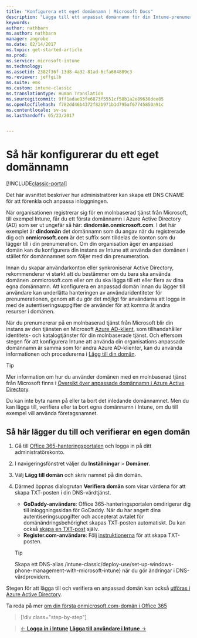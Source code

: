 ```yaml
---
title: "Konfigurera ett eget domännamn | Microsoft Docs"
description: "Lägga till ett anpassat domännamn för din Intune-prenumeration"
keywords: 
author: nathbarn
ms.author: nathbarn
manager: angrobe
ms.date: 02/14/2017
ms.topic: get-started-article
ms.prod: 
ms.service: microsoft-intune
ms.technology: 
ms.assetid: 2382f36f-13d8-4a32-81ad-6cfa604889c3
ms.reviewer: jeffgilb
ms.suite: ems
ms.custom: intune-classic
ms.translationtype: Human Translation
ms.sourcegitcommit: 9ff1adae93fe6873f5551cf58b1a2e89638dee85
ms.openlocfilehash: f782dd46b4372f82b971b1d795af67745850a91c
ms.contentlocale: sv-se
ms.lasthandoff: 05/23/2017


---
```



# <a name="configure-a-custom-domain-name"></a>Så här konfigurerar du ett eget domännamn

[!INCLUDE[classic-portal](../includes/classic-portal.md)]

Det här avsnittet beskriver hur administratörer kan skapa ett DNS CNAME för att förenkla och anpassa inloggningen.

När organisationen registrerar sig för en molnbaserad tjänst från Microsoft, till exempel Intune, får du ett första domännamn i Azure Active Directory (AD) som ser ut ungefär så här: **dindomän.onmicrosoft.com**. I det här exemplet är **dindomän** det domännamn som du angav när du registrerade dig och **onmicrosoft.com** är det suffix som tilldelas de konton som du lägger till i din prenumeration. Om din organisation äger en anpassad domän kan du konfigurera din instans av Intune att använda den domänen i stället för domännamnet som följer med din prenumeration.

Innan du skapar användarkonton eller synkroniserar Active Directory, rekommenderar vi starkt att du bestämmer om du bara ska använda domänen .onmicrosoft.com eller om du ska lägga till ett eller flera av dina egna domännamn. Att konfigurera en anpassad domän innan du lägger till användare kan underlätta hanteringen av användaridentiteter för prenumerationen, genom att du gör det möjligt för användarna att logga in med de autentiseringsuppgifter de använder för att komma åt andra resurser i domänen.

När du prenumererar på en molnbaserad tjänst från Microsoft blir din instans av den tjänsten en Microsoft [Azure AD-klient](http://technet.microsoft.com/library/jj573650.aspx#BKMK_WhatIsAnAzureADTenant), som tillhandahåller identitets- och katalogtjänster för din molnbaserade tjänst. Och eftersom stegen för att konfigurera Intune att använda din organisations anpassade domännamn är samma som för andra Azure AD-klienter, kan du använda informationen och procedurerna i [Lägg till din domän](https://azure.microsoft.com/documentation/articles/active-directory-add-domain/).

> [!TIP]
> Mer information om hur du använder domänen med en molnbaserad tjänst från Microsoft finns i [Översikt över anpassade domännamn i Azure Active Directory](https://azure.microsoft.com/documentation/articles/active-directory-add-domain-concepts/).

Du kan inte byta namn på eller ta bort det inledande domännamnet. Men du kan lägga till, verifiera eller ta bort egna domännamn i Intune, om du till exempel vill använda företagsnamnet.

## <a name="to-add-and-verify-your-custom-domain"></a>Så här lägger du till och verifierar en egen domän

1. Gå till [Office 365-hanteringsportalen](https://portal.office.com/Admin/Default.aspx) och logga in på ditt administratörskonto.

2. I navigeringsfönstret väljer du **Inställningar** &gt; **Domäner**.

3. Välj **Lägg till domän** och skriv namnet på din domän.

4. Därmed öppnas dialogrutan **Verifiera domän** som visar värdena för att skapa TXT-posten i din DNS-värdtjänst.
    - **GoDaddy-användare**: Office 365-hanteringsportalen omdirigerar dig till inloggningssidan för GoDaddy. När du har angett dina autentiseringsuppgifter och accepterat avtalet för domänändringsbehörighet skapas TXT-posten automatiskt. Du kan också [skapa en TXT-post](https://support.office.com/article/Create-DNS-records-at-GoDaddy-for-Office-365-f40a9185-b6d5-4a80-bb31-aa3bb0cab48a) själv.
    - **Register.com-användare**: Följ [instruktionerna](https://support.office.com/article/Create-DNS-records-at-Register-com-for-Office-365-55bd8c38-3316-48ae-a368-4959b2c1684e#BKMK_verify) för att skapa TXT-posten.

    > [!TIP]
    > Skapa ett DNS-alias /intune-classic/deploy-use/set-up-windows-phone-management-with-microsoft-intune) när du gör ändringar i DNS-värdprovidern.

Stegen för att lägga till och verifiera en anpassad domän kan också [utföras i Azure Active Directory](https://azure.microsoft.com/documentation/articles/active-directory-add-domain/).

Ta reda på mer [om din första onmicrosoft.com-domän i Office 365](https://support.office.com/article/About-your-initial-onmicrosoft-com-domain-in-Office-365-B9FC3018-8844-43F3-8DB1-1B3A8E9CFD5A)

>[!div class="step-by-step"]

>[&larr; **Logga in i Intune**](.\start-with-a-paid-subscription-to-microsoft-intune-step-1.md)     [**Lägga till användare i Intune** &rarr;](.\start-with-a-paid-subscription-to-microsoft-intune-step-3.md)  

